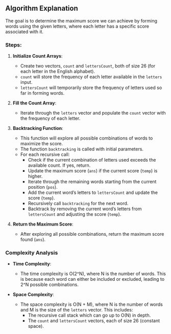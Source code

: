 ## Algorithm Explanation

The goal is to determine the maximum score we can achieve by forming words using the given letters, where each letter has a specific score associated with it.

### Steps:

1. **Initialize Count Arrays**:
    - Create two vectors, `count` and `lettersCount`, both of size 26 (for each letter in the English alphabet).
    - `count` will store the frequency of each letter available in the `letters` input.
    - `lettersCount` will temporarily store the frequency of letters used so far in forming words.

2. **Fill the Count Array**:
    - Iterate through the `letters` vector and populate the `count` vector with the frequency of each letter.

3. **Backtracking Function**:
    - This function will explore all possible combinations of words to maximize the score.
    - The function `backtracking` is called with initial parameters.
    - For each recursive call:
        - Check if the current combination of letters used exceeds the available count. If yes, return.
        - Update the maximum score (`ans`) if the current score (`temp`) is higher.
        - Iterate through the remaining words starting from the current position (`pos`).
        - Add the current word’s letters to `lettersCount` and update the score (`temp`).
        - Recursively call `backtracking` for the next word.
        - Backtrack by removing the current word’s letters from `lettersCount` and adjusting the score (`temp`).

4. **Return the Maximum Score**:
    - After exploring all possible combinations, return the maximum score found (`ans`).

### Complexity Analysis

- **Time Complexity**:
    - The time complexity is O(2^N), where N is the number of words. This is because each word can either be included or excluded, leading to 2^N possible combinations.

- **Space Complexity**:
    - The space complexity is O(N + M), where N is the number of words and M is the size of the `letters` vector. This includes:
        - The recursive call stack which can go up to O(N) in depth.
        - The `count` and `lettersCount` vectors, each of size 26 (constant space).
